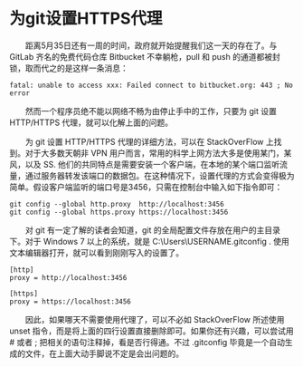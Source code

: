 # 为git设置HTTPS代理

&emsp;&emsp;距离5月35日还有一周的时间，政府就开始提醒我们这一天的存在了。与 GitLab 齐名的免费代码仓库 Bitbucket 不幸躺枪，pull 和 push 的通道都被封锁，取而代之的是这样一条消息：

    fatal: unable to access xxx: Failed connect to bitbucket.org: 443 ; No error

&emsp;&emsp;然而一个程序员绝不能以网络不畅为由停止手中的工作，只要为 git 设置 HTTP/HTTPS 代理，就可以化解上面的问题。

&emsp;&emsp;为 git 设置 HTTP/HTTPS 代理的详细方法，可以在 StackOverFlow 上找到。对于大多数天朝非 VPN 用户而言，常用的科学上网方法大多是使用某门，某风，以及 SS. 他们的共同特点是需要安装一个客户端，在本地的某个端口监听流量，通过服务器转发该端口的数据包。在这种情况下，设置代理的方式会变得极为简单。假设客户端监听的端口号是3456，只需在控制台中输入如下指令即可：

    git config --global http.proxy  http://localhost:3456
    git config --global https.proxy https://localhost:3456

&emsp;&emsp;对 git 有一定了解的读者会知道，git 的全局配置文件存放在用户的主目录下。对于 Windows 7 以上的系统，就是 C:\Users\USERNAME\.gitconfig . 使用文本编辑器打开，就可以看到刚刚写入的设置了。

    [http]
    proxy = http://localhost:3456

    [https]
    proxy = https://localhost:3456

&emsp;&emsp;因此，如果哪天不需要使用代理了，可以不必如 StackOverFlow 所述使用 unset 指令，而是将上面的四行设置直接删除即可。如果你还有兴趣，可以尝试用 # 或者 ; 把相关的语句注释掉，看是否行得通。不过 .gitconfig 毕竟是一个自动生成的文件，在上面大动手脚说不定是会出问题的。
